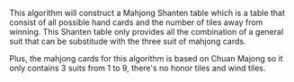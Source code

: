 This algorithm will construct a Mahjong Shanten table which is a table that consist of all possible hand cards and the number of tiles away from winning. This Shanten table only provides all the combination of a general suit that can be substitude with the three suit of mahjong cards.

Plus, the mahjong cards for this algorithm is based on Chuan Majong so it only contains 3 suits from 1 to 9, there's no honor tiles and wind tiles.
